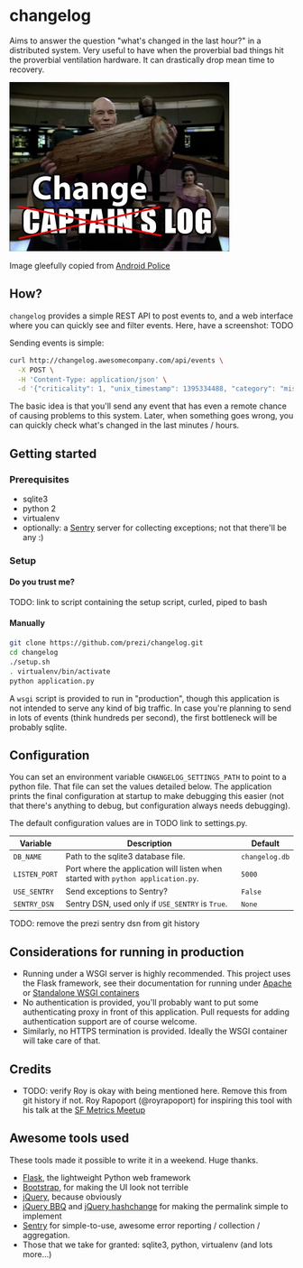 # changelog

Aims to answer the question "what's changed in the last hour?" in a distributed system. Very useful to have when the
proverbial bad things hit the proverbial ventilation hardware. It can drastically drop mean time to recovery.

![Changelog](docs/changelog.jpg)

<tiny>Image gleefully copied from [Android Police](http://www.androidpolice.com/2011/03/07/cyanogenmod-7-rc2-rolling-out-now-packing-android-2-3-3-new-features-bugfixes/)</tiny>

## How?

`changelog` provides a simple REST API to post events to, and a web interface where you can quickly see and filter events.
Here, have a screenshot: TODO

Sending events is simple:

```sh
curl http://changelog.awesomecompany.com/api/events \
  -X POST \
  -H 'Content-Type: application/json' \
  -d '{"criticality": 1, "unix_timestamp": 1395334488, "category": "misc", "description": "cli test"}'
```
The basic idea is that you'll send any event that has even a remote chance of causing problems to this system. Later,
when something goes wrong, you can quickly check what's changed in the last minutes / hours.

## Getting started

### Prerequisites
 - sqlite3
 - python 2
 - virtualenv
 - optionally: a [Sentry](https://getsentry.com/) server for collecting exceptions; not that there'll be any :)

### Setup

#### Do you trust me?
TODO: link to script containing the setup script, curled, piped to bash

#### Manually
```sh
git clone https://github.com/prezi/changelog.git
cd changelog
./setup.sh
. virtualenv/bin/activate
python application.py
```

A `wsgi` script is provided to run in "production", though this application is not intended to serve any kind of big traffic.
In case you're planning to send in lots of events (think hundreds per second), the first bottleneck will be probably sqlite.


## Configuration

You can set an environment variable `CHANGELOG_SETTINGS_PATH` to point to a python file. That file can set the values detailed
below. The application prints the final configuration at startup to make debugging this easier (not that there's anything
to debug, but configuration always needs debugging).

The default configuration values are in TODO link to settings.py.

| Variable      | Description                                                                      | Default        |
|---------------|----------------------------------------------------------------------------------|----------------|
| `DB_NAME`     | Path to the sqlite3 database file.                                               |`changelog.db`  |
| `LISTEN_PORT` | Port where the application will listen when started with `python application.py`.| `5000`         |
| `USE_SENTRY`  | Send exceptions to Sentry?                                                       | `False`        |
| `SENTRY_DSN`  | Sentry DSN, used only if `USE_SENTRY` is `True`.                                 | `None`         |

TODO: remove the prezi sentry dsn from git history

## Considerations for running in production

 - Running under a WSGI server is highly recommended. This project uses the Flask framework, see their documentation for
   running under [Apache](http://flask.pocoo.org/docs/deploying/mod_wsgi/) or [Standalone WSGI containers](http://flask.pocoo.org/docs/deploying/wsgi-standalone/)
 - No authentication is provided, you'll probably want to put some authenticating proxy in front of this application.
   Pull requests for adding authentication support are of course welcome.
 - Similarly, no HTTPS termination is provided. Ideally the WSGI container will take care of that.

## Credits

 - TODO: verify Roy is okay with being mentioned here. Remove this from git history if not.
   Roy Rapoport (@royrapoport) for inspiring this tool with his talk at the
   [SF Metrics Meetup](http://blog.librato.com/posts/2013/6/12/sf-metrics-meetup-change-reporting-and-building-metrics-from-log-data)

## Awesome tools used
These tools made it possible to write it in a weekend. Huge thanks.

- [Flask](http://flask.pocoo.org/), the lightweight Python web framework
- [Bootstrap](http://getbootstrap.com/), for making the UI look not terrible
- [jQuery](http://jquery.com/), because obviously
- [jQuery BBQ](http://benalman.com/code/projects/jquery-bbq/docs/files/jquery-ba-bbq-js.html) and
  [jQuery hashchange](http://benalman.com/code/projects/jquery-hashchange/docs/files/jquery-ba-hashchange-js.html)
  for making the permalink simple to implement
- [Sentry](http://getsentry.com/) for simple-to-use, awesome error reporting / collection / aggregation.
- Those that we take for granted: sqlite3, python, virtualenv (and lots more...)
